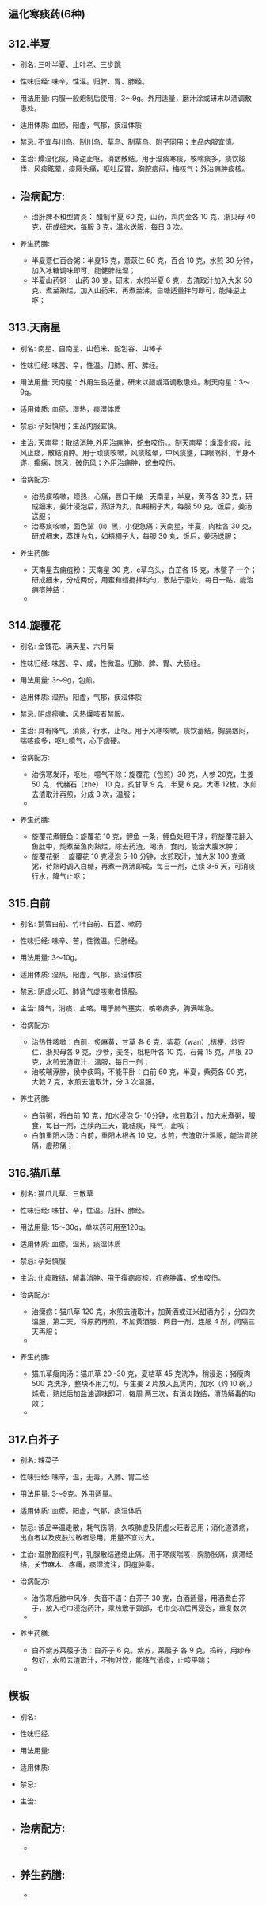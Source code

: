 ## 温化寒痰药(6种)


## 312.半夏

- 别名: 三叶半夏、止叶老、三步跳
- 性味归经: 味辛，性温。归脾、胃、肺经。
- 用法用量: 内服一般炮制后使用，3～9g。外用适量，磨汁涂或研末以酒调敷患处。
- 适用体质: 血瘀，阳虚，气郁，痰湿体质
- 禁忌: 不宜与川乌、制川乌、草乌、制草乌、附子同用；生品内服宜慎。

- 主治: 燥湿化痰，降逆止呕，消痞散结。用于湿痰寒痰，咳喘痰多，痰饮眩悸，风痰眩晕，痰厥头痛，呕吐反胃，胸脘痞闷，梅核气；外治痈肿痰核。
- 治病配方: 
  - 
  - 治肝脾不和型胃炎： 醋制半夏 60 克，山药，鸡内金各 10 克，浙贝母 40 克，研成细末，每服 3 克，温水送服，每日 3 次。
  
- 养生药膳: 
  -  半夏薏仁百合粥：半夏15 克，薏苡仁 50 克，百合 10 克，水煎 30 分钟，加入冰糖调味即可，能健脾祛湿；
  -  半夏山药粥： 山药 30 克，研末，水煎半夏 6 克，去渣取汁加入大米 50 克，煮至熟烂，加入山药末，再煮至沸，白糖适量拌匀即可，能降逆止呕；


## 313.天南星

- 别名: 南星、白南星、山苞米、蛇包谷、山棒子
- 性味归经: 味苦、辛，性温。归肺、肝、脾经。
- 用法用量: 天南星：外用生品适量，研末以醋或酒调敷患处。制天南星：3～9g。
- 适用体质: 血瘀，湿热，痰湿体质
- 禁忌: 孕妇慎用；生品内服宜慎。

- 主治: 天南星：散结消肿,外用治痈肿，蛇虫咬伤。。制天南星：燥湿化痰，祛风止痉，散结消肿。用于顽痰咳嗽，风痰眩晕，中风痰壅，口眼㖞斜，半身不遂，癫痫，惊风，破伤风；外用治痈肿，蛇虫咬伤。
- 治病配方: 
  - 治热痰咳嗽，烦热，心痛，唇口干燥：天南星，半夏，黄芩各 30 克，研成细末，姜汁浸泡后，蒸饼为丸，如梧桐子大，每服 50 克，饭后，姜汤送服；
  - 治寒痰咳嗽，面色黧（li）黑，小便急痛：天南星，半夏，肉桂各 30 克，研成细末，蒸饼为丸，如梧桐子大，每服 30 丸，饭后，姜汤送服；
  
- 养生药膳: 
  -  天南星去痈疽粉： 天南星 30 克，c草乌头，白芷各 15 克，木鳖子 一个；研成细末，分成两份，用蜜和蜡搅拌均匀，敷贴于患处，每日一贴，能治痈疽肿结；
  -  


## 314.旋覆花

- 别名: 金钱花、满天星、六月菊
- 性味归经: 味苦、辛、咸，性微温。归肺、脾、胃、大肠经。

- 用法用量: 3～9g，包煎。
- 适用体质: 湿热，阳虚，气郁，痰湿体质
- 禁忌: 阴虚痨嗽，风热燥咳者禁服。

- 主治: 具有降气，消痰，行水，止呕。用于风寒咳嗽，痰饮蓄结，胸膈痞闷，喘咳痰多，呕吐噫气，心下痞硬。
- 治病配方: 
  - 治伤寒发汗，呕吐，噫气不除：旋覆花（包煎）30 克，人参 20克，生姜 50 克，代赭石（zhe） 10 克，炙甘草 9 克，半夏 6 克，大枣 12枚，水煎去渣取汁再煎，分成 3 次，温服；
  - 
  
- 养生药膳: 
  -  旋覆花煮鲤鱼：旋覆花 10 克，鲤鱼 一条，鲤鱼处理干净，将旋覆花翻入鱼肚中，炖煮至鱼肉熟烂，除去药渣，喝汤，食肉，能治大腹水肿；
  -  旋覆花粥： 旋覆花 10 克浸泡 5-10 分钟，水煎取汁，加大米 100 克煮粥，待熟时调入白糖，再煮一两沸即成，每日一剂，连续 3-5 天，可消痰行水，降气止呕；



## 315.白前

- 别名: 鹅管白前、竹叶白前、石蓝、嗽药
- 性味归经: 味辛、苦，性微温。归肺经。
- 用法用量: 3～10g。
- 适用体质: 湿热，阳虚，气郁，痰湿体质
- 禁忌: 阴虚火旺、肺肾气虚咳嗽者慎服。

- 主治: 降气，消痰，止咳。用于肺气壅实，咳嗽痰多，胸满喘急。
- 治病配方: 
  - 治热性咳嗽：白前，炙麻黄，甘草 各 6 克，紫菀（wan）,桔梗，炒杏仁，浙贝母各 9 克，沙参，麦冬，枇杷叶各 10 克，石膏 15 克，芦根 20 克，水煎去渣取汁，温服，每日一剂；
  - 治咳喘浮肿，侯中痰鸣，不能平卧：白前 60 克，半夏，紫菀各 90 克，大戟 7 克，水煎去渣取汁，分 3 次温服。
  
- 养生药膳: 
  -  白前粥，将白前 10 克，加水浸泡 5- 10分钟，水煎取汁，加大米煮粥，服食，每日一剂，连续两三天，能祛痰，降气，止咳；
  -  白前重阳木汤：白前，重阳木根各 10 克，水煎，去渣取汁温服，能治胃脘痛，虚热痛；


## 316.猫爪草

- 别名: 猫爪儿草、三散草
- 性味归经: 味甘、辛，性温。归肝、肺经。
- 用法用量: 15～30g，单味药可用至120g。
- 适用体质: 血瘀，湿热，痰湿体质
- 禁忌: 孕妇慎服

- 主治: 化痰散结，解毒消肿。用于瘰疬痰核，疔疮肿毒，蛇虫咬伤。
- 治病配方: 
  - 治瘰疬：猫爪草 120 克，水煎去渣取汁，加黄酒或江米甜酒为引，分四次温服，第二天，将原药再煎，不加黄酒服，两日一剂，连服 4 剂，间隔三天再服；
  - 
  
- 养生药膳: 
  -  猫爪草瘦肉汤：猫爪草 20 -30 克，夏枯草 45 克洗净，稍浸泡；猪瘦肉 500 克洗净，整块不用刀切，与生姜 2 片放入瓦煲内，加水（约 10 碗，）炖煮，熟烂后加盐油调味即可，每周 两三次，有消炎散结，清热解毒的功效；
  -  


## 317.白芥子

- 别名: 辣菜子
- 性味归经: 味辛，温，无毒。入肺、胃二经
- 用法用量: 3～9克。外用适量。
- 适用体质: 血瘀，阳虚，气郁，痰湿体质
- 禁忌: 该品辛温走散，耗气伤阴，久咳肺虚及阴虚火旺者忌用；消化道溃疡，出血者以及皮肤过敏者忌用。用量不宜过大。

- 主治: 温肺豁痰利气，乳腺散结通络止痛。用于寒痰喘咳，胸胁胀痛，痰滞经络，关节麻木、疼痛，痰湿流注，阴疽肿毒。
- 治病配方: 
  - 治伤寒后肺中风冷，失音不语：白芥子 30 克，白酒适量，用酒煮白芥子，放入毛巾浸泡药汁，乘热敷于颈部，毛巾变凉后再浸泡，重复数次
  - 
  
- 养生药膳: 
  -  白芥紫苏莱菔子汤：白芥子 6 克，紫苏，莱菔子 各 9 克，捣碎，用纱布包好，水煎去渣取汁，不拘时饮，能降气消痰，止咳平喘；
  -  



## 模板

- 别名: 
- 性味归经: 
- 用法用量: 
- 适用体质: 
- 禁忌: 

- 主治: 
- 治病配方: 
  - 
  - 
  
- 养生药膳: 
  -  
  -  
